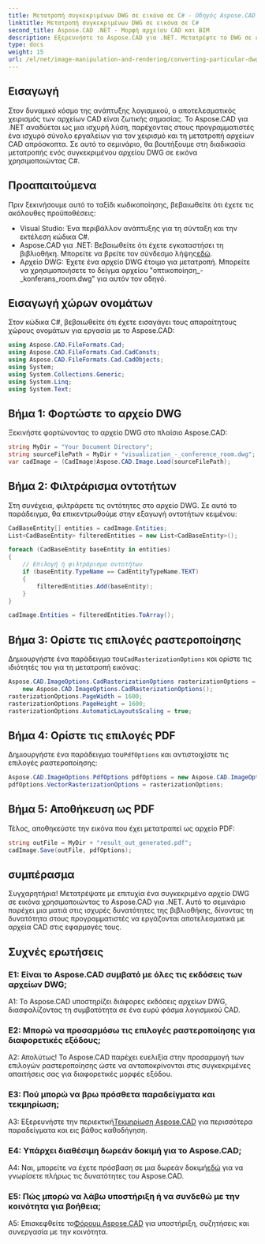 ```yaml
---
title: Μετατροπή συγκεκριμένων DWG σε εικόνα σε C# - Οδηγός Aspose.CAD
linktitle: Μετατροπή συγκεκριμένων DWG σε εικόνα σε C#
second_title: Aspose.CAD .NET - Μορφή αρχείου CAD και BIM
description: Εξερευνήστε το Aspose.CAD για .NET. Μετατρέψτε το DWG σε εικόνα σε C# χωρίς κόπο. Περιεκτικός οδηγός με παραδείγματα κώδικα.
type: docs
weight: 15
url: /el/net/image-manipulation-and-rendering/converting-particular-dwg-to-image/
---
```

## Εισαγωγή

Στον δυναμικό κόσμο της ανάπτυξης λογισμικού, ο αποτελεσματικός χειρισμός των αρχείων CAD είναι ζωτικής σημασίας. Το Aspose.CAD για .NET αναδύεται ως μια ισχυρή λύση, παρέχοντας στους προγραμματιστές ένα ισχυρό σύνολο εργαλείων για τον χειρισμό και τη μετατροπή αρχείων CAD απρόσκοπτα. Σε αυτό το σεμινάριο, θα βουτήξουμε στη διαδικασία μετατροπής ενός συγκεκριμένου αρχείου DWG σε εικόνα χρησιμοποιώντας C#.

## Προαπαιτούμενα

Πριν ξεκινήσουμε αυτό το ταξίδι κωδικοποίησης, βεβαιωθείτε ότι έχετε τις ακόλουθες προϋποθέσεις:

- Visual Studio: Ένα περιβάλλον ανάπτυξης για τη σύνταξη και την εκτέλεση κώδικα C#.
-  Aspose.CAD για .NET: Βεβαιωθείτε ότι έχετε εγκαταστήσει τη βιβλιοθήκη. Μπορείτε να βρείτε τον σύνδεσμο λήψης[εδώ](https://releases.aspose.com/cad/net/).
- Αρχείο DWG: Έχετε ένα αρχείο DWG έτοιμο για μετατροπή. Μπορείτε να χρησιμοποιήσετε το δείγμα αρχείου "οπτικοποίηση_-_konferans_room.dwg" για αυτόν τον οδηγό.

## Εισαγωγή χώρων ονομάτων

Στον κώδικα C#, βεβαιωθείτε ότι έχετε εισαγάγει τους απαραίτητους χώρους ονομάτων για εργασία με το Aspose.CAD:

```csharp
using Aspose.CAD.FileFormats.Cad;
using Aspose.CAD.FileFormats.Cad.CadConsts;
using Aspose.CAD.FileFormats.Cad.CadObjects;
using System;
using System.Collections.Generic;
using System.Linq;
using System.Text;
```

## Βήμα 1: Φορτώστε το αρχείο DWG

Ξεκινήστε φορτώνοντας το αρχείο DWG στο πλαίσιο Aspose.CAD:

```csharp
string MyDir = "Your Document Directory";
string sourceFilePath = MyDir + "visualization_-_conference_room.dwg";
var cadImage = (CadImage)Aspose.CAD.Image.Load(sourceFilePath);
```

## Βήμα 2: Φιλτράρισμα οντοτήτων

Στη συνέχεια, φιλτράρετε τις οντότητες στο αρχείο DWG. Σε αυτό το παράδειγμα, θα επικεντρωθούμε στην εξαγωγή οντοτήτων κειμένου:

```csharp
CadBaseEntity[] entities = cadImage.Entities;
List<CadBaseEntity> filteredEntities = new List<CadBaseEntity>();

foreach (CadBaseEntity baseEntity in entities)
{
    // Επιλογή ή φιλτράρισμα οντοτήτων
    if (baseEntity.TypeName == CadEntityTypeName.TEXT)
    {
        filteredEntities.Add(baseEntity);
    }
}

cadImage.Entities = filteredEntities.ToArray();
```

## Βήμα 3: Ορίστε τις επιλογές ραστεροποίησης

 Δημιουργήστε ένα παράδειγμα του`CadRasterizationOptions` και ορίστε τις ιδιότητές του για τη μετατροπή εικόνας:

```csharp
Aspose.CAD.ImageOptions.CadRasterizationOptions rasterizationOptions =
    new Aspose.CAD.ImageOptions.CadRasterizationOptions();
rasterizationOptions.PageWidth = 1600;
rasterizationOptions.PageHeight = 1600;
rasterizationOptions.AutomaticLayoutsScaling = true;
```

## Βήμα 4: Ορίστε τις επιλογές PDF

 Δημιουργήστε ένα παράδειγμα του`PdfOptions` και αντιστοιχίστε τις επιλογές ραστεροποίησης:

```csharp
Aspose.CAD.ImageOptions.PdfOptions pdfOptions = new Aspose.CAD.ImageOptions.PdfOptions();
pdfOptions.VectorRasterizationOptions = rasterizationOptions;
```

## Βήμα 5: Αποθήκευση ως PDF

Τέλος, αποθηκεύστε την εικόνα που έχει μετατραπεί ως αρχείο PDF:

```csharp
string outFile = MyDir + "result_out_generated.pdf";
cadImage.Save(outFile, pdfOptions);
```

## συμπέρασμα

Συγχαρητήρια! Μετατρέψατε με επιτυχία ένα συγκεκριμένο αρχείο DWG σε εικόνα χρησιμοποιώντας το Aspose.CAD για .NET. Αυτό το σεμινάριο παρέχει μια ματιά στις ισχυρές δυνατότητες της βιβλιοθήκης, δίνοντας τη δυνατότητα στους προγραμματιστές να εργάζονται αποτελεσματικά με αρχεία CAD στις εφαρμογές τους.

## Συχνές ερωτήσεις

### Ε1: Είναι το Aspose.CAD συμβατό με όλες τις εκδόσεις των αρχείων DWG;

A1: Το Aspose.CAD υποστηρίζει διάφορες εκδόσεις αρχείων DWG, διασφαλίζοντας τη συμβατότητα σε ένα ευρύ φάσμα λογισμικού CAD.

### Ε2: Μπορώ να προσαρμόσω τις επιλογές ραστεροποίησης για διαφορετικές εξόδους;

Α2: Απολύτως! Το Aspose.CAD παρέχει ευελιξία στην προσαρμογή των επιλογών ραστεροποίησης ώστε να ανταποκρίνονται στις συγκεκριμένες απαιτήσεις σας για διαφορετικές μορφές εξόδου.

### Ε3: Πού μπορώ να βρω πρόσθετα παραδείγματα και τεκμηρίωση;

 A3: Εξερευνήστε την περιεκτική[Τεκμηρίωση Aspose.CAD](https://reference.aspose.com/cad/net/) για περισσότερα παραδείγματα και εις βάθος καθοδήγηση.

### Ε4: Υπάρχει διαθέσιμη δωρεάν δοκιμή για το Aspose.CAD;

 A4: Ναι, μπορείτε να έχετε πρόσβαση σε μια δωρεάν δοκιμή[εδώ](https://releases.aspose.com/) για να γνωρίσετε πλήρως τις δυνατότητες του Aspose.CAD.

### Ε5: Πώς μπορώ να λάβω υποστήριξη ή να συνδεθώ με την κοινότητα για βοήθεια;

A5: Επισκεφθείτε το[Φόρουμ Aspose.CAD](https://forum.aspose.com/c/cad/19) για υποστήριξη, συζητήσεις και συνεργασία με την κοινότητα.